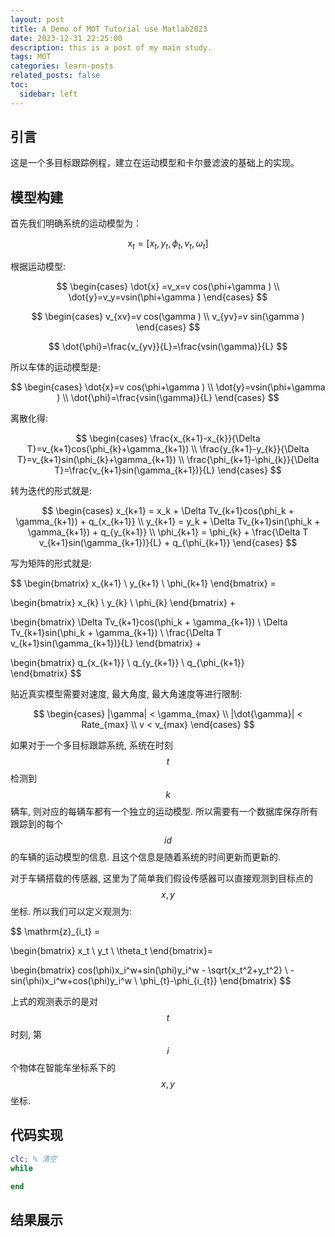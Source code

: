 ```yaml
---
layout: post
title: A Demo of MOT Tutorial use Matlab2023
date: 2023-12-31 22:25:00
description: this is a post of my main study.
tags: MOT
categories: learn-posts
related_posts: false
toc:
  sidebar: left
---
```


## 引言

这是一个多目标跟踪例程，建立在运动模型和卡尔曼滤波的基础上的实现。

## 模型构建

首先我们明确系统的运动模型为：

$$
\mathrm{x}_{t} = [ 
    x_t,y_t,\phi_t,v_t,\omega_t
]
$$

根据运动模型:

$$
\begin{cases}
\dot{x} =v_x=v cos(\phi+\gamma ) \\
\dot{y}=v_y=vsin(\phi+\gamma ) 
\end{cases}
$$

$$
\begin{cases}
v_{xv}=v cos(\gamma ) \\
v_{yv}=v sin(\gamma )
\end{cases}
$$

$$
\dot{\phi}=\frac{v_{yv}}{L}=\frac{vsin(\gamma)}{L}
$$

所以车体的运动模型是:

$$
\begin{cases}
\dot{x}=v cos(\phi+\gamma ) \\
\dot{y}=vsin(\phi+\gamma ) \\
\dot{\phi}=\frac{vsin(\gamma)}{L}
\end{cases}
$$

离散化得:

$$
\begin{cases}
  \frac{x_{k+1}-x_{k}}{\Delta T}=v_{k+1}cos(\phi_{k}+\gamma_{k+1})  \\
  \frac{y_{k+1}-y_{k}}{\Delta T}=v_{k+1}sin(\phi_{k}+\gamma_{k+1})  \\
  \frac{\phi_{k+1}-\phi_{k}}{\Delta T}=\frac{v_{k+1}sin(\gamma_{k+1})}{L}      
\end{cases}
$$

转为迭代的形式就是:

$$
\begin{cases}
  x_{k+1} = x_k + \Delta Tv_{k+1}cos(\phi_k + \gamma_{k+1}) + q_{x_{k+1}} \\
  y_{k+1} = y_k + \Delta Tv_{k+1}sin(\phi_k + \gamma_{k+1}) + q_{y_{k+1}} \\
  \phi_{k+1} = \phi_{k} + \frac{\Delta T v_{k+1}sin(\gamma_{k+1})}{L} + q_{\phi_{k+1}}     
\end{cases}
$$

写为矩阵的形式就是:

$$
\begin{bmatrix}
    x_{k+1} \\
    y_{k+1} \\
    \phi_{k+1}
\end{bmatrix} = 

\begin{bmatrix}
    x_{k} \\
    y_{k} \\
    \phi_{k} 
\end{bmatrix} +

\begin{bmatrix}
    \Delta Tv_{k+1}cos(\phi_k + \gamma_{k+1}) \\
    \Delta Tv_{k+1}sin(\phi_k + \gamma_{k+1}) \\
    \frac{\Delta T v_{k+1}sin(\gamma_{k+1})}{L}
\end{bmatrix} +

\begin{bmatrix}
    q_{x_{k+1}} \\
    q_{y_{k+1}} \\
    q_{\phi_{k+1}}   
\end{bmatrix}
$$

贴近真实模型需要对速度, 最大角度, 最大角速度等进行限制: 

$$
\begin{cases}
    |\gamma| < \gamma_{max} \\
    |\dot{\gamma}| < Rate_{max} \\
    v < v_{max}
\end{cases}
$$


如果对于一个多目标跟踪系统, 系统在时刻 $$t$$ 检测到 $$k$$ 辆车, 则对应的每辆车都有一个独立的运动模型. 所以需要有一个数据库保存所有跟踪到的每个 $$id$$ 的车辆的运动模型的信息. 且这个信息是随着系统的时间更新而更新的. 

对于车辆搭载的传感器, 这里为了简单我们假设传感器可以直接观测到目标点的 $$x,y$$ 坐标. 所以我们可以定义观测为:



$$
\mathrm{z}_{i_t} = 

\begin{bmatrix}
    x_t \\
    y_t \\
    \theta_t
\end{bmatrix}=

\begin{bmatrix}
    cos(\phi)x_i^w+sin(\phi)y_i^w - \sqrt{x_t^2+y_t^2} \\
    -sin(\phi)x_i^w+cos(\phi)y_i^w \\
    \phi_{t}-\phi_{i_{t}}
\end{bmatrix}
$$

上式的观测表示的是对 $$t$$ 时刻, 第 $$i$$ 个物体在智能车坐标系下的 $$x,y$$ 坐标. 


## 代码实现

```matlab
clc; % 清空
while

end

```

## 结果展示


